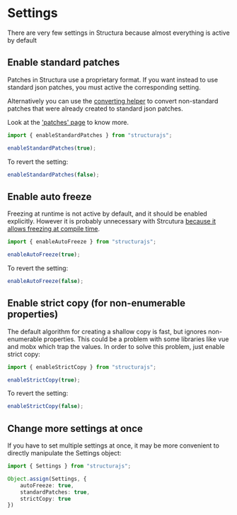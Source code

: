 # Settings

There are very few settings in Structura because almost everything is active by default

## Enable standard patches

Patches in Structura use a proprietary format. If you want instead to use standard json patches, you must active the corresponding setting.

Alternatively you can use the <a href="./helpers.html#convertpatchestostandard">converting helper</a> to convert non-standard patches that were already created to standard json patches.

Look at the <a href="./patches.html">'patches' page</a> to know more.

```typescript
import { enableStandardPatches } from "structurajs";

enableStandardPatches(true); 
```

To revert the setting:

```typescript
enableStandardPatches(false); 
```

## Enable auto freeze

Freezing at runtime is not active by default, and it should be enabled explicitly. However it is probably unnecessary with Strcutura <a href="./freezing.html">because it allows freezing at compile time</a>.

```typescript
import { enableAutoFreeze } from "structurajs";

enableAutoFreeze(true); 
```

To revert the setting:

```typescript
enableAutoFreeze(false); 
```

## Enable strict copy (for non-enumerable properties)

The default algorithm for creating a shallow copy is fast, but ignores non-enumerable properties. This could be a problem with some libraries like vue and mobx which trap the values. In order to solve this problem, just enable strict copy:

```typescript
import { enableStrictCopy } from "structurajs";

enableStrictCopy(true); 
```

To revert the setting:

```typescript
enableStrictCopy(false); 
```

## Change more settings at once

If you have to set multiple settings at once, it may be more convenient to directly manipulate the Settings object:

```typescript
import { Settings } from "structurajs";

Object.assign(Settings, {
    autoFreeze: true,
    standardPatches: true,
    strictCopy: true
})
```
